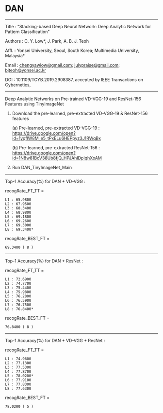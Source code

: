 # DAN

**************************************************************************************************

Title   : "Stacking-based Deep Neural Network: Deep Analytic Network for Pattern Classification"

Authors : C. Y. Low*, J. Park, A. B. J. Teoh

Affl.   : Yonsei University, Seoul, South Korea; Multimedia University, Malaysia*

Email   : chengyawlow@gmail.com; julypraise@gmail.com; bjteoh@yonsei.ac.kr

DOI     : 10.1109/TCYB.2019.2908387, accepted by IEEE Transactions on Cybernetics, 

**************************************************************************************************

Deep Analytic Networks on Pre-trained VD-VGG-19 and ResNet-156 Features using TinyImageNet

1.  Download the pre-learned, pre-extracted VD-VGG-19 & ResNet-156 features

    (a) Pre-learned, pre-extracted VD-VGG-19 : https://drive.google.com/open?id=1yqflW8M_e5_tPxELu6HEPpyz3J1RWqBx
    
    (b) Pre-learned, pre-extracted ResNet-156 : https://drive.google.com/open?id=1N8w81BoV38Ub8fjQ_HPJAhIDpIqhXoAM
    
2.  Run DAN_TinyImageNet_Main

**************************************************************************************************

Top-1 Accuracy(%) for DAN + VD-VGG :

recogRate_FT_TT =

    L1 : 65.9800   
    L2 : 67.9500   
    L3 : 68.3400   
    L4 : 68.9800   
    L5 : 69.1800   
    L6 : 69.2600   
    L7 : 69.3000   
    L8 : 69.3400*

recogRate_BEST_FT =

    69.3400 ( 8 )

**************************************************************************************************

Top-1 Accuracy(%) for DAN + ResNet :

recogRate_FT_TT =

    L1 : 72.6900     
    L2 : 74.7700     
    L3 : 75.4400     
    L4 : 75.9800     
    L5 : 76.2800     
    L6 : 76.5900       
    L7 : 76.7500     
    L8 : 76.8400*

recogRate_BEST_FT =

    76.8400 ( 8 )

**************************************************************************************************

Top-1 Accuracy(%) for DAN + VD-VGG + ResNet :

recogRate_FT_TT =

    L1 : 74.9600   
    L2 : 77.1300
    L3 : 77.5300
    L4 : 77.8700 
    L5 : 78.0200*
    L6 : 77.9100
    L7 : 77.8300
    L8 : 77.6300

recogRate_BEST_FT =

    78.0200 ( 5 )

